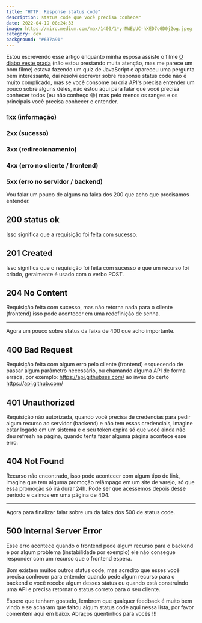 ```yaml
---
title: "HTTP: Response status code"
description: status code que você precisa conhecer
date: 2022-04-19 08:24:33
image: https://miro.medium.com/max/1400/1*yrMWEpUC-hXED7oGD0j2og.jpeg
category: dev
background: "#637a91"
---
```

Estou escrevendo esse artigo enquanto minha esposa assiste o filme [O diabo veste prada](https://www.youtube.com/watch?v=2A0xhJ7RcCs&ab_channel=Telecine) (não estou prestando muita atenção, mas me parece um bom filme) estava fazendo um quiz de JavaScript e apareceu uma pergunta bem interessante, daí resolvi escrever sobre response status code não é muito complicado, mas se você consome ou cria API's precisa entender um pouco sobre alguns deles, não estou aqui para falar que você precisa conhecer todos (eu não conheço 😃) mas pelo menos os ranges e os principais você precisa conhecer e entender.

### 1xx (informação)

### 2xx (sucesso)

### 3xx (redirecionamento)

### 4xx (erro no cliente / frontend)

### 5xx (erro no servidor / backend)

Vou falar um pouco de alguns na faixa dos 200 que acho que precisamos entender.

## 200 status ok

Isso significa que a requisição foi feita com sucesso.

## 201 Created

Isso significa que o requisição foi feita com sucesso e que um recurso foi criado, geralmente é usado com o verbo POST.

## 204 No Content

Requisição feita com sucesso, mas não retorna nada para o cliente (frontend) isso pode acontecer em uma redefinição de senha.
***

Agora um pouco sobre status da faixa de 400 que acho importante.

## 400 Bad Request

Requisição feita com algum erro pelo cliente (frontend) esquecendo de passar algum parâmetro necessário, ou chamando alguma API de forma errada, por exemplo: https://api.githubsss.com/ ao invés do certo https://api.github.com/

## 401 Unauthorized

Requisição não autorizada, quando você precisa de credencias para pedir algum recurso ao servidor (backend) e não tem essas credenciais, imagine estar logado em um sistema e o seu token expira só que você ainda não deu refresh na página, quando tenta fazer alguma página acontece esse erro.

## 404 Not Found

Recurso não encontrado, isso pode acontecer com algum tipo de link, imagina que tem alguma promoção relâmpago em um site de varejo, só que essa promoção só irá durar 24h. Pode ser que acessemos depois desse período e caímos em uma página de 404.
***

Agora para finalizar falar sobre um da faixa dos 500 de status code.

## 500 Internal Server Error

Esse erro acontece quando o frontend pede algum recurso para o backend e por algum problema (instabilidade por exemplo) ele não consegue responder com um recurso que o frontend espera.

Bom existem muitos outros status code, mas acredito que esses você precisa conhecer para entender quando pede algum recurso para o backend e você recebe algum desses status ou quando está construindo uma API e precisa retornar o status correto para o seu cliente.

Espero que tenham gostado, lembrem que qualquer feedback é muito bem vindo e se acharam que faltou algum status code aqui nessa lista, por favor comentem aqui em baixo. Abraços quentinhos para vocês !!!

